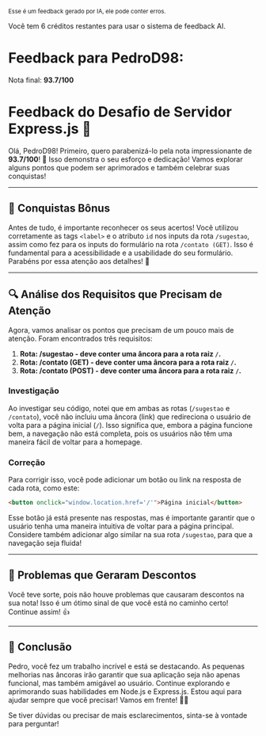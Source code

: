 <sup>Esse é um feedback gerado por IA, ele pode conter erros.</sup>

Você tem 6 créditos restantes para usar o sistema de feedback AI.

# Feedback para PedroD98:

Nota final: **93.7/100**

# Feedback do Desafio de Servidor Express.js 🚀

Olá, PedroD98! Primeiro, quero parabenizá-lo pela nota impressionante de **93.7/100**! 🎉 Isso demonstra o seu esforço e dedicação! Vamos explorar alguns pontos que podem ser aprimorados e também celebrar suas conquistas!

---

## 🎊 Conquistas Bônus

Antes de tudo, é importante reconhecer os seus acertos! Você utilizou corretamente as tags `<label>` e o atributo `id` nos inputs da rota `/sugestao`, assim como fez para os inputs do formulário na rota `/contato (GET)`. Isso é fundamental para a acessibilidade e a usabilidade do seu formulário. Parabéns por essa atenção aos detalhes! 👏

---

## 🔍 Análise dos Requisitos que Precisam de Atenção

Agora, vamos analisar os pontos que precisam de um pouco mais de atenção. Foram encontrados três requisitos:

1. **Rota: /sugestao - deve conter uma âncora para a rota raiz `/`.**
2. **Rota: /contato (GET) - deve conter uma âncora para a rota raiz `/`.**
3. **Rota: /contato (POST) - deve conter uma âncora para a rota raiz `/`.**

### Investigação

Ao investigar seu código, notei que em ambas as rotas (`/sugestao` e `/contato`), você não incluiu uma âncora (link) que redireciona o usuário de volta para a página inicial (`/`). Isso significa que, embora a página funcione bem, a navegação não está completa, pois os usuários não têm uma maneira fácil de voltar para a homepage. 

### Correção

Para corrigir isso, você pode adicionar um botão ou link na resposta de cada rota, como este:

```html
<button onclick="window.location.href='/'">Página inicial</button>
```

Esse botão já está presente nas respostas, mas é importante garantir que o usuário tenha uma maneira intuitiva de voltar para a página principal. Considere também adicionar algo similar na sua rota `/sugestao`, para que a navegação seja fluida!

---

## 🚨 Problemas que Geraram Descontos

Você teve sorte, pois não houve problemas que causaram descontos na sua nota! Isso é um ótimo sinal de que você está no caminho certo! Continue assim! 👍

---

## 🌟 Conclusão

Pedro, você fez um trabalho incrível e está se destacando. As pequenas melhorias nas âncoras irão garantir que sua aplicação seja não apenas funcional, mas também amigável ao usuário. Continue explorando e aprimorando suas habilidades em Node.js e Express.js. Estou aqui para ajudar sempre que você precisar! Vamos em frente! 🚀💪

Se tiver dúvidas ou precisar de mais esclarecimentos, sinta-se à vontade para perguntar!